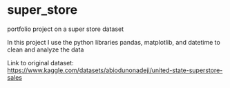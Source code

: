 # super_store
portfolio project on a super store dataset

In this project I use the python libraries pandas, matplotlib, and datetime to clean and analyze the data

Link to original dataset: https://www.kaggle.com/datasets/abiodunonadeji/united-state-superstore-sales
